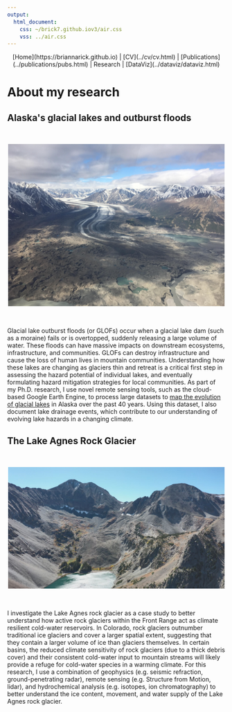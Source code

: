 ```yaml
---
output:
  html_document:
    css: ~/brick7.github.iov3/air.css
    vss: ../air.css
---
```

<center>
[Home](https://briannarick.github.io) | [CV](../cv/cv.html) | [Publications](../publications/pubs.html) | Research | [DataViz](../dataviz/dataviz.html)
</center>

# About my research

## Alaska's glacial lakes and outburst floods

<br><center>
<img src="D9B8KufUYAIqVgb.jpeg" width=500></img> 
</center> <br>

Glacial lake outburst floods (or GLOFs) occur when a glacial lake dam (such as a moraine) fails or is overtopped, suddenly releasing a large volume of water. These floods can have massive impacts on downstream ecosystems, infrastructure, and communities. GLOFs can destroy infrastructure and cause the loss of human lives in mountain communities. Understanding how these lakes are changing as glaciers thin and retreat is a critical first step in assessing the hazard potential of individual lakes, and eventually formulating hazard mitigation strategies for local communities. As part of my Ph.D. research, I use novel remote sensing tools, such as the cloud-based Google Earth Engine, to process large datasets to <a href="AKmapNov152021.html">map the evolution of glacial lakes</a> in Alaska over the past 40 years. Using this dataset, I also document lake drainage events, which contribute to our understanding of evolving lake hazards in a changing climate.


## The Lake Agnes Rock Glacier

<br><center>
<img src="CaptureRGzoomedOut.JPG" width=500></img> 
</center><br> 

I investigate the Lake Agnes rock glacier as a case study to better understand how active rock glaciers within the Front Range act as climate resilient cold-water reservoirs. In Colorado, rock glaciers outnumber traditional ice glaciers and cover a larger spatial extent, suggesting that they contain a larger volume of ice than glaciers themselves. In certain basins, the reduced climate sensitivity of rock glaciers (due to a thick debris cover) and their consistent cold-water input to mountain streams will likely provide a refuge for cold-water species in a warming climate. For this research, I use a combination of geophysics (e.g. seismic refraction, ground-penetrating radar), remote sensing (e.g. Structure from Motion, lidar), and hydrochemical analysis (e.g. isotopes, ion chromatography) to better understand the ice content, movement, and water supply of the Lake Agnes rock glacier.


